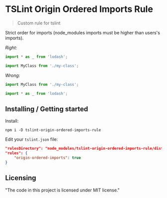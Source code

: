 # TSLint Origin Ordered Imports Rule
> Custom rule for tslint

Strict order for imports (node_modules imports must be higher than users\'s imports).

*Right:*
```ts
import * as _ from 'lodash';

import MyClass from './my-class';
```

*Wrong:*
```ts
import MyClass from './my-class';

import * as _ from 'lodash';
```

## Installing / Getting started

Install:
```shell
npm i -D tslint-origin-ordered-imports-rule
```

Edit your `tslint.json` file:
```json
"rulesDirectory": "node_modules/tslint-origin-ordered-imports-rule/dist",
"rules": {
    "origin-ordered-imports": true
}
```

## Licensing

"The code in this project is licensed under MIT license."
